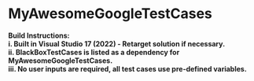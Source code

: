 # MyAwesomeGoogleTestCases

<b> Build Instructions: <b /> <br />
i.   Built in Visual Studio 17 (2022) - Retarget solution if necessary. <br />
ii.  BlackBoxTestCases is listed as a dependency for MyAwesomeGoogleTestCases. <br />
iii. No user inputs are required, all test cases use pre-defined variables. <br />

